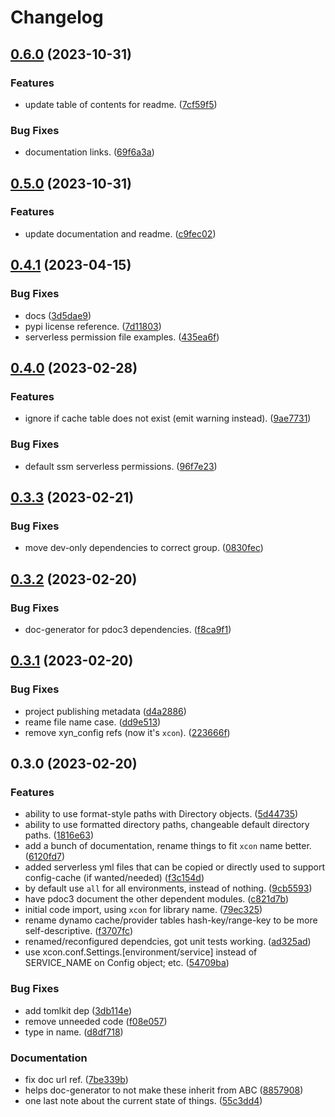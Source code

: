 # Changelog

## [0.6.0](https://github.com/xyngular/py-xcon/compare/v0.5.0...v0.6.0) (2023-10-31)


### Features

* update table of contents for readme. ([7cf59f5](https://github.com/xyngular/py-xcon/commit/7cf59f527773754e803f9f5d086c7060dc9b26aa))


### Bug Fixes

* documentation links. ([69f6a3a](https://github.com/xyngular/py-xcon/commit/69f6a3ab29f2a04851e34645ea6147eb40f6d4e6))

## [0.5.0](https://github.com/xyngular/py-xcon/compare/v0.4.1...v0.5.0) (2023-10-31)


### Features

* update documentation and readme. ([c9fec02](https://github.com/xyngular/py-xcon/commit/c9fec023477ef2878a0e1be22d12b94cfab85fa9))

## [0.4.1](https://github.com/xyngular/py-xcon/compare/v0.4.0...v0.4.1) (2023-04-15)


### Bug Fixes

* docs ([3d5dae9](https://github.com/xyngular/py-xcon/commit/3d5dae9cd21770370f6661df7901f8d74477247e))
* pypi license reference. ([7d11803](https://github.com/xyngular/py-xcon/commit/7d11803b82df183b0402fb064dd5efb2f3ede783))
* serverless permission file examples. ([435ea6f](https://github.com/xyngular/py-xcon/commit/435ea6feffdf260dd6e2163fe6f4bbf6a20d6529))

## [0.4.0](https://github.com/xyngular/py-xcon/compare/v0.3.3...v0.4.0) (2023-02-28)


### Features

* ignore if cache table does not exist (emit warning instead). ([9ae7731](https://github.com/xyngular/py-xcon/commit/9ae773187090619b590d235812a52986607302a6))


### Bug Fixes

* default ssm serverless permissions. ([96f7e23](https://github.com/xyngular/py-xcon/commit/96f7e237c55f5d3eda17afa62d1a7f405b9b7231))

## [0.3.3](https://github.com/xyngular/py-xcon/compare/v0.3.2...v0.3.3) (2023-02-21)


### Bug Fixes

* move dev-only dependencies to correct group. ([0830fec](https://github.com/xyngular/py-xcon/commit/0830fece38c3964a772b3cd93a5d02c21a5565a7))

## [0.3.2](https://github.com/xyngular/py-xcon/compare/v0.3.1...v0.3.2) (2023-02-20)


### Bug Fixes

* doc-generator for pdoc3 dependencies. ([f8ca9f1](https://github.com/xyngular/py-xcon/commit/f8ca9f133c3610fe507c4d7959e67be73450e57b))

## [0.3.1](https://github.com/xyngular/py-xcon/compare/v0.3.0...v0.3.1) (2023-02-20)


### Bug Fixes

* project publishing metadata ([d4a2886](https://github.com/xyngular/py-xcon/commit/d4a2886ee1a2ef3a88db58fd6c4d9f83538b700a))
* reame file name case. ([dd9e513](https://github.com/xyngular/py-xcon/commit/dd9e5137d4e80e3c94dc45dee0035b4ff7dd5898))
* remove xyn_config refs (now it's `xcon`). ([223666f](https://github.com/xyngular/py-xcon/commit/223666f9085ede6a008b967dfac77ff50a5d685f))

## 0.3.0 (2023-02-20)


### Features

* ability to use format-style paths with Directory objects. ([5d44735](https://github.com/xyngular/py-xcon/commit/5d44735a83beb9ba20c3550d59f9f715d98144fa))
* ability to use formatted directory paths, changeable default directory paths. ([1816e63](https://github.com/xyngular/py-xcon/commit/1816e639ab009e5ebaeafb02af90bf76ceb95bca))
* add a bunch of documentation, rename things to fit `xcon` name better. ([6120fd7](https://github.com/xyngular/py-xcon/commit/6120fd73b2add437c120fac14d1f6c64128523b7))
* added serverless yml files that can be copied or directly used to support config-cache (if wanted/needed) ([f3c154d](https://github.com/xyngular/py-xcon/commit/f3c154dda5e79b54313034bf5b46464b726ea1de))
* by default use `all` for all environments, instead of nothing. ([9cb5593](https://github.com/xyngular/py-xcon/commit/9cb55939a5f4b0c20e779d7c7cf99fc9e941275e))
* have pdoc3 document the other dependent modules. ([c821d7b](https://github.com/xyngular/py-xcon/commit/c821d7bb62963e77bd4c3741867d8e61ccdfc2ae))
* initial code import, using `xcon` for library name. ([79ec325](https://github.com/xyngular/py-xcon/commit/79ec32526e0f6e28c5eb3f03b368d36e5f84f026))
* rename dynamo cache/provider tables hash-key/range-key to be more self-descriptive. ([f3707fc](https://github.com/xyngular/py-xcon/commit/f3707fc0d8a97f1be8af1e4b45bf264e3058dc10))
* renamed/reconfigured dependcies, got unit tests working. ([ad325ad](https://github.com/xyngular/py-xcon/commit/ad325adb81826f8a5de2a45d3eeda1b2a4045e2b))
* use xcon.conf.Settings.[environment/service] instead of SERVICE_NAME on Config object; etc. ([54709ba](https://github.com/xyngular/py-xcon/commit/54709babb4cf4de5d117e5624ff7201ff8f55a7d))


### Bug Fixes

* add tomlkit dep ([3db114e](https://github.com/xyngular/py-xcon/commit/3db114e1deeb1bd354d44274451cc82d6394e830))
* remove unneeded code ([f08e057](https://github.com/xyngular/py-xcon/commit/f08e05726678d3cb1f3dbf160f19a44f0631b4d6))
* type in name. ([d8df718](https://github.com/xyngular/py-xcon/commit/d8df718aa1579b863c051ccdfa189548415013f3))


### Documentation

* fix doc url ref. ([7be339b](https://github.com/xyngular/py-xcon/commit/7be339b449d0a71273e75525a610f8c99f926af2))
* helps doc-generator to not make these inherit from ABC ([8857908](https://github.com/xyngular/py-xcon/commit/8857908750b60f9232ef9d943dd56bd8fc0fc6b4))
* one last note about the current state of things. ([55c3dd4](https://github.com/xyngular/py-xcon/commit/55c3dd4308f6e69fdb28500ceef68475ae39372c))
